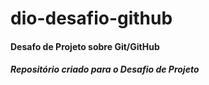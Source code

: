 # dio-desafio-github
#### Desafo de Projeto sobre Git/GitHub
##### Repositório criado para o Desafio de Projeto
